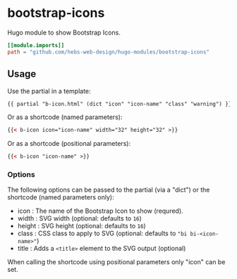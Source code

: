 # bootstrap-icons

Hugo module to show Bootstrap Icons.

```toml
[[module.imports]]
path = "github.com/hebs-web-design/hugo-modules/bootstrap-icons"
```

## Usage

Use the partial in a template:

```html
{{ partial "b-icon.html" (dict "icon" "icon-name" "class" "warning") }}
```

Or as a shortcode (named parameters):

```html
{{< b-icon icon="icon-name" width="32" height="32" >}}
```

Or as a shortcode (positional parameters):

```html
{{< b-icon "icon-name" >}}
```

### Options

The following options can be passed to the partial (via a "dict") or the shortcode (named parameters only):

* icon : The name of the Bootstrap Icon to show (requred).
* width : SVG width (optional: defaults to `16`)
* height : SVG height (optional: defaults to `16`)
* class : CSS class to apply to SVG (optional: defaults to `"bi bi-<icon-name>"`)
* title : Adds a `<title>` element to the SVG output (optional)

When calling the shortcode using positional parameters only "icon" can be set.
